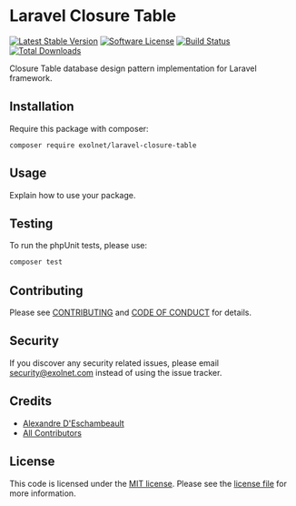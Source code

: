 # Laravel Closure Table

[![Latest Stable Version](https://poser.pugx.org/eXolnet/laravel-closure-table/v/stable?format=flat-square)](https://packagist.org/packages/eXolnet/laravel-closure-table)
[![Software License](https://img.shields.io/badge/license-MIT-brightgreen.svg?style=flat-square)](LICENSE.md)
[![Build Status](https://img.shields.io/travis/eXolnet/laravel-closure-table/master.svg?style=flat-square)](https://travis-ci.org/eXolnet/laravel-closure-table)
[![Total Downloads](https://img.shields.io/packagist/dt/eXolnet/laravel-closure-table.svg?style=flat-square)](https://packagist.org/packages/eXolnet/laravel-closure-table)

Closure Table database design pattern implementation for Laravel framework.

## Installation

Require this package with composer:

```
composer require exolnet/laravel-closure-table
```

## Usage

Explain how to use your package.

## Testing

To run the phpUnit tests, please use:

``` bash
composer test
```

## Contributing

Please see [CONTRIBUTING](CONTRIBUTING.md) and [CODE OF CONDUCT](CODE_OF_CONDUCT.md) for details.

## Security

If you discover any security related issues, please email security@exolnet.com instead of using the issue tracker.

## Credits

- [Alexandre D'Eschambeault](https://github.com/xel1045)
- [All Contributors](../../contributors)

## License

This code is licensed under the [MIT license](http://choosealicense.com/licenses/mit/). 
Please see the [license file](LICENSE) for more information.
